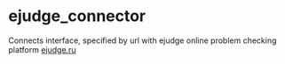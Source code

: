 # ejudge_connector
Connects interface, specified by url with ejudge online problem checking platform [ejudge.ru](ejudge.ru)

